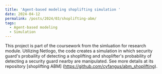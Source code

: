 ```yaml
---
title: 'Agent-based modeling shoplifting simulation '
date: 2024-04-12
permalink: /posts/2024/03/shoplifting-abm/
tags:
  - Agent-based modeling
  - Simulation
---
```


This project is part of the coursework from the simluation for research module. Utilizing Netlogo, the code creates a simulation in which security guard's probaility of detecting a shoplifting and shoplifter's probability of detecting a security guard nearby are manipulated. See more details at its repository [shoplifting ABM] (https://github.com/cyfangus/abm_shoplifting).
